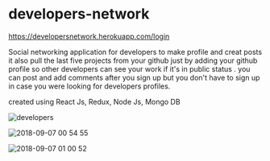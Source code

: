 # developers-network

https://developersnetwork.herokuapp.com/login

Social networking application for developers to make profile and creat posts 
it also pull the last five projects from your github just by adding your github profile so other developers can see your work if it's in public status .
you can post and add comments after you sign up but you don't have to sign up in case you were looking for developers profiles.

created using React Js, Redux, Node Js, Mongo DB

![developers](https://user-images.githubusercontent.com/32101657/45199021-abcbb680-b237-11e8-9950-1f8b4790325a.gif)



![2018-09-07 00 54 55](https://user-images.githubusercontent.com/32101657/45199261-c9e5e680-b238-11e8-946e-84a034a4172c.gif)




![2018-09-07 01 00 52](https://user-images.githubusercontent.com/32101657/45199461-c9018480-b239-11e8-89c1-c84b7e1df579.gif)


